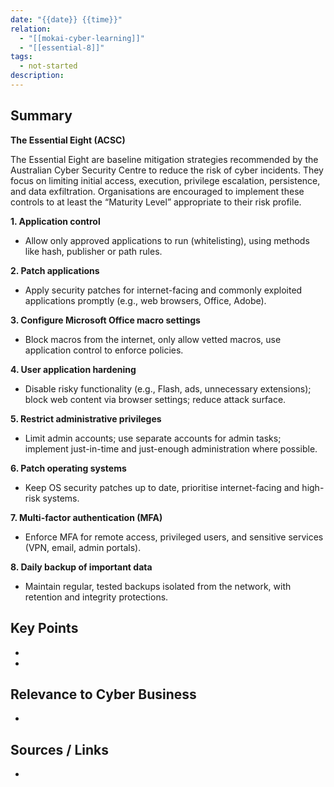```yaml
---
date: "{{date}} {{time}}"
relation:
  - "[[mokai-cyber-learning]]"
  - "[[essential-8]]"
tags:
  - not-started
description:
---
```


## Summary

**The Essential Eight (ACSC)**

The Essential Eight are baseline mitigation strategies recommended by the Australian Cyber Security Centre to reduce the risk of cyber incidents. They focus on limiting initial access, execution, privilege escalation, persistence, and data exfiltration. Organisations are encouraged to implement these controls to at least the “Maturity Level” appropriate to their risk profile.

**1. Application control**

- Allow only approved applications to run (whitelisting), using methods like hash, publisher or path rules.

**2. Patch applications**

- Apply security patches for internet-facing and commonly exploited applications promptly (e.g., web browsers, Office, Adobe).

**3. Configure Microsoft Office macro settings**

- Block macros from the internet, only allow vetted macros, use application control to enforce policies.

**4. User application hardening**

- Disable risky functionality (e.g., Flash, ads, unnecessary extensions); block web content via browser settings; reduce attack surface.

**5. Restrict administrative privileges**

- Limit admin accounts; use separate accounts for admin tasks; implement just-in-time and just-enough administration where possible.

**6. Patch operating systems**

- Keep OS security patches up to date, prioritise internet-facing and high-risk systems.

**7. Multi-factor authentication (MFA)**

- Enforce MFA for remote access, privileged users, and sensitive services (VPN, email, admin portals).

**8. Daily backup of important data**

- Maintain regular, tested backups isolated from the network, with retention and integrity protections.

## Key Points
-
-

## Relevance to Cyber Business
-

## Sources / Links
-

